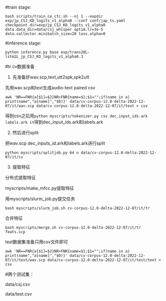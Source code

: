 #train stage:

```
bash scripts/train_ce_ctc.sh --nj 1 --expdir exp/jp_CSJ_KD_logits_v1_alpha0 --conf conf/jap_ts.yaml checkpoint_dir=exp/jp_CSJ_KD_logits_v1_alpha0 data.data_dir=data/csj_whisper optim.lr=3e-5 data.collector.minibatch_size=20 loss.alpha=0
```

#inference stage:
```
python inference.py base exp/trans20L-lstm2L_jp_CSJ_KD_logits_v1_alpha0.3
```

#tr cv数据准备

1. 先准备好wav.scp,text,utt2spk,spk2utt

先用wav.scp和text生成audio-text paired csv
```
awk 'NR==FNR{a[$1]=$2}NR>FNR{name=$1;$1="";if(name in a) print(name","a[name]","$0)}' data/cv-corpus-12.0-delta-2022-12-07/it/wav.scp data/cv-corpus-12.0-delta-2022-12-07/it/text > csv
```
得到csv之后用`python myscripts/tokenizer.py csv dec_input_ids.ark labels.ark it`得到dec_input_ids.ark和labels.ark

2. 然后进行split

把wav.scp dec_inputs_id.ark和labels.ark进行split
```
python myscripts/splitjob.py 64 n data/cv-corpus-12.0-delta-2022-12-07/it/cv
```

3. 提取特征

分布式提取特征

myscripts/make_mfcc.py提取特征

用myscripts/slurm_job.py提交任务
```
bash myscripts/slurm_job.sh cv-corpus-12.0-delta-2022-12-07/it/tr
```
合并特征
```
bash myscripts/merge.sh cv-corpus-12.0-delta-2022-12-07/it/tr feats.scp
```

test数据集准备只用csv文件即可
```
awk 'NR==FNR{a[$1]=$2}NR>FNR{name=$1;$1="";if(name in a) print(name","a[name]","$0)}' data/cv-corpus-12.0-delta-2022-12-07/it/test/wav.scp data/cv-corpus-12.0-delta-2022-12-07/it/test/text > csv
```

#两个测试集：

data/csj.csv

data/test.csv

